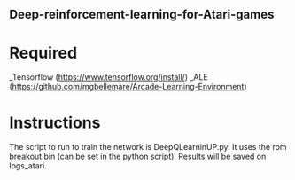 ## Deep-reinforcement-learning-for-Atari-games

# Required

_Tensorflow (https://www.tensorflow.org/install/)
_ALE (https://github.com/mgbellemare/Arcade-Learning-Environment)

# Instructions

The script to run to train the network is DeepQLearninUP.py. It uses the rom breakout.bin (can be set in the python script). Results will be saved on logs_atari.
